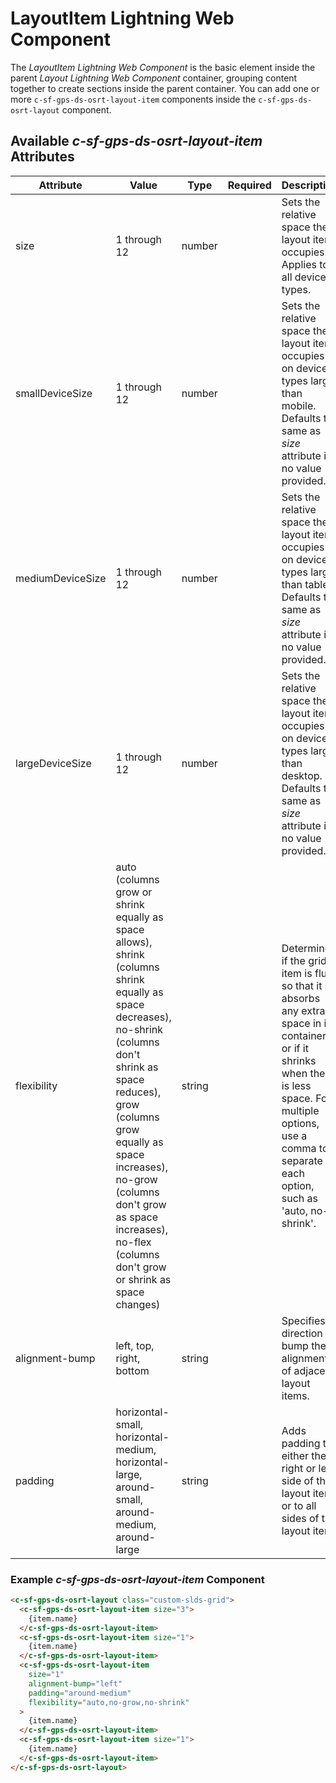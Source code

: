 # LayoutItem Lightning Web Component

The _LayoutItem Lightning Web Component_ is the basic element inside the parent _Layout Lightning Web Component_ container, grouping content together to create sections inside the parent container. You can add one or more `c-sf-gps-ds-osrt-layout-item` components inside the `c-sf-gps-ds-osrt-layout` component.

## Available _c-sf-gps-ds-osrt-layout-item_ Attributes

| Attribute        | Value                                                                                                                                                                                                                                                                                                                  | Type   | Required | Description                                                                                                                                                                                                               |
| ---------------- | ---------------------------------------------------------------------------------------------------------------------------------------------------------------------------------------------------------------------------------------------------------------------------------------------------------------------- | ------ | -------- | ------------------------------------------------------------------------------------------------------------------------------------------------------------------------------------------------------------------------- |
| size             | 1 through 12                                                                                                                                                                                                                                                                                                           | number |          | Sets the relative space the layout item occupies. Applies to all device-types.                                                                                                                                            |
| smallDeviceSize  | 1 through 12                                                                                                                                                                                                                                                                                                           | number |          | Sets the relative space the layout item occupies on device-types larger than mobile. Defaults to same as _size_ attribute if no value provided.                                                                           |
| mediumDeviceSize | 1 through 12                                                                                                                                                                                                                                                                                                           | number |          | Sets the relative space the layout item occupies on device-types larger than tablet. Defaults to same as _size_ attribute if no value provided.                                                                           |
| largeDeviceSize  | 1 through 12                                                                                                                                                                                                                                                                                                           | number |          | Sets the relative space the layout item occupies on device-types larger than desktop. Defaults to same as _size_ attribute if no value provided.                                                                          |
| flexibility      | auto (columns grow or shrink equally as space allows), shrink (columns shrink equally as space decreases), no-shrink (columns don't shrink as space reduces), grow (columns grow equally as space increases), no-grow (columns don't grow as space increases), no-flex (columns don't grow or shrink as space changes) | string |          | Determines if the grid item is fluid so that it absorbs any extra space in its container or if it shrinks when there is less space. For multiple options, use a comma to separate each option, such as 'auto, no-shrink'. |
| alignment-bump   | left, top, right, bottom                                                                                                                                                                                                                                                                                               | string |          | Specifies a direction to bump the alignment of adjacent layout items.                                                                                                                                                     |
| padding          | horizontal-small, horizontal-medium, horizontal-large, around-small, around-medium, around-large                                                                                                                                                                                                                       | string |          | Adds padding to either the right or left side of the layout item, or to all sides of the layout item.                                                                                                                     |

### Example _c-sf-gps-ds-osrt-layout-item_ Component

```html
<c-sf-gps-ds-osrt-layout class="custom-slds-grid">
  <c-sf-gps-ds-osrt-layout-item size="3">
    {item.name}
  </c-sf-gps-ds-osrt-layout-item>
  <c-sf-gps-ds-osrt-layout-item size="1">
    {item.name}
  </c-sf-gps-ds-osrt-layout-item>
  <c-sf-gps-ds-osrt-layout-item
    size="1"
    alignment-bump="left"
    padding="around-medium"
    flexibility="auto,no-grow,no-shrink"
  >
    {item.name}
  </c-sf-gps-ds-osrt-layout-item>
  <c-sf-gps-ds-osrt-layout-item size="1">
    {item.name}
  </c-sf-gps-ds-osrt-layout-item>
</c-sf-gps-ds-osrt-layout>
```
